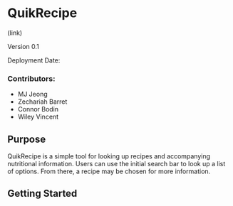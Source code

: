 # QuikRecipe

(link)

Version 0.1

Deployment Date:

### Contributors:
* MJ Jeong
* Zechariah Barret
* Connor Bodin
* Wiley Vincent

## Purpose

QuikRecipe is a simple tool for looking up recipes and accompanying nutritional information. Users can use the initial search bar to look up a list of options. From there, a recipe may be chosen for more information.

## Getting Started
